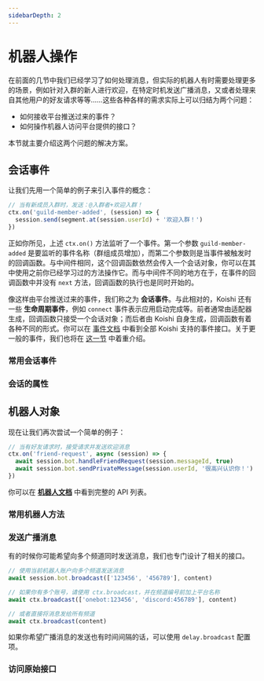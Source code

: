 ```yaml
---
sidebarDepth: 2
---
```


# 机器人操作

在前面的几节中我们已经学习了如何处理消息，但实际的机器人有时需要处理更多的场景，例如针对入群的新人进行欢迎，在特定时机发送广播消息，又或者处理来自其他用户的好友请求等等……这些各种各样的需求实际上可以归结为两个问题：

- 如何接收平台推送过来的事件？
- 如何操作机器人访问平台提供的接口？

本节就主要介绍这两个问题的解决方案。

## 会话事件

让我们先用一个简单的例子来引入事件的概念：

```ts
// 当有新成员入群时，发送：@入群者+欢迎入群！
ctx.on('guild-member-added', (session) => {
  session.send(segment.at(session.userId) + '欢迎入群！')
})
```

正如你所见，上述 `ctx.on()` 方法监听了一个事件。第一个参数 `guild-member-added` 是要监听的事件名称（群组成员增加），而第二个参数则是当事件被触发时的回调函数。与中间件相同，这个回调函数依然会传入一个会话对象，你可以在其中使用之前你已经学习过的方法操作它。而与中间件不同的地方在于，在事件的回调函数中并没有 `next` 方法，回调函数的执行也是同时开始的。

像这样由平台推送过来的事件，我们称之为 **会话事件**。与此相对的，Koishi 还有一些 **生命周期事件**，例如 `connect` 事件表示应用启动完成等。前者通常由适配器生成，回调函数只接受一个会话对象；而后者由 Koishi 自身生成，回调函数有着各种不同的形式。你可以在 [事件文档](../../api/core/events.md) 中看到全部 Koishi 支持的事件接口。关于更一般的事件，我们也将在 [这一节](../plugin/lifecycle.md) 中着重介绍。

### 常用会话事件

### 会话的属性

## 机器人对象

现在让我们再次尝试一个简单的例子：

```ts
// 当有好友请求时，接受请求并发送欢迎消息
ctx.on('friend-request', async (session) => {
  await session.bot.handleFriendRequest(session.messageId, true)
  await session.bot.sendPrivateMessage(session.userId, '很高兴认识你！')
})
```

你可以在 [**机器人文档**](../../api/core/bot.md) 中看到完整的 API 列表。

### 常用机器人方法

### 发送广播消息

有的时候你可能希望向多个频道同时发送消息，我们也专门设计了相关的接口。

```js
// 使用当前机器人账户向多个频道发送消息
await session.bot.broadcast(['123456', '456789'], content)

// 如果你有多个账号，请使用 ctx.broadcast，并在频道编号前加上平台名称
await ctx.broadcast(['onebot:123456', 'discord:456789'], content)

// 或者直接将消息发给所有频道
await ctx.broadcast(content)
```

如果你希望广播消息的发送也有时间间隔的话，可以使用 `delay.broadcast` 配置项。

### 访问原始接口
